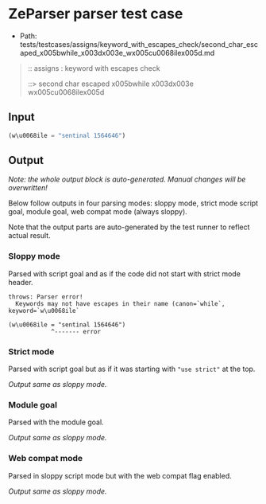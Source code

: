 # ZeParser parser test case

- Path: tests/testcases/assigns/keyword_with_escapes_check/second_char_escaped_x005bwhile_x003dx003e_wx005cu0068ilex005d.md

> :: assigns : keyword with escapes check
>
> ::> second char escaped x005bwhile x003dx003e wx005cu0068ilex005d

## Input

`````js
(w\u0068ile = "sentinal 1564646")
`````

## Output

_Note: the whole output block is auto-generated. Manual changes will be overwritten!_

Below follow outputs in four parsing modes: sloppy mode, strict mode script goal, module goal, web compat mode (always sloppy).

Note that the output parts are auto-generated by the test runner to reflect actual result.

### Sloppy mode

Parsed with script goal and as if the code did not start with strict mode header.

`````
throws: Parser error!
  Keywords may not have escapes in their name (canon=`while`, keyword=`w\u0068ile`

(w\u0068ile = "sentinal 1564646")
            ^------- error
`````

### Strict mode

Parsed with script goal but as if it was starting with `"use strict"` at the top.

_Output same as sloppy mode._

### Module goal

Parsed with the module goal.

_Output same as sloppy mode._

### Web compat mode

Parsed in sloppy script mode but with the web compat flag enabled.

_Output same as sloppy mode._
